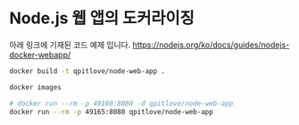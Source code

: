 # Node.js 웹 앱의 도커라이징

아래 링크에 기재된 코드 예제 입니다.
https://nodejs.org/ko/docs/guides/nodejs-docker-webapp/

```sh
docker build -t qpitlove/node-web-app .

docker images

# docker run --rm -p 49160:8080 -d qpitlove/node-web-app
docker run --rm -p 49165:8080 qpitlove/node-web-app
```
